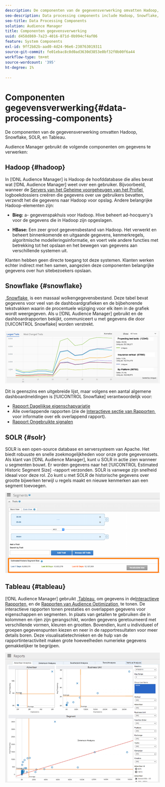 ```yaml
---
description: De componenten van de gegevensverwerking omvatten Hadoop, Snowflake, SOLR, en Tableau.
seo-description: Data processing components include Hadoop, Snowflake, SOLR, and Tableau.
seo-title: Data Processing Components
solution: Audience Manager
title: Componenten gegevensverwerking
uuid: d458d869-7a23-4016-871d-0b994cf4af06
feature: System Components
exl-id: 9ff2b82b-aad0-4d24-96e6-230763019311
source-git-commit: fe01ebac8c0d0ad3630d3853e0bf32f0b00f6a44
workflow-type: tm+mt
source-wordcount: '395'
ht-degree: 1%

---
```


# Componenten gegevensverwerking{#data-processing-components}

De componenten van de gegevensverwerking omvatten Hadoop, Snowflake, SOLR, en Tableau.

<!-- 

c_comproc.xml

 -->

Audience Manager gebruikt de volgende componenten om gegevens te verwerken:

## Hadoop {#hadoop}

In [!DNL Audience Manager] is Hadoop de hoofddatabase die alles bevat wat [!DNL Audience Manager] weet over een gebruiker. Bijvoorbeeld, wanneer de [&#x200B; Servers van het Geheime voorgeheugen van het Profiel &#x200B;](../../reference/system-components/components-data-collection.md) logboekdossiers creëren die gegevens over uw gebruikers bevatten, verzendt het die gegevens naar Hadoop voor opslag. Andere belangrijke Hadoop-elementen zijn:

* **Bieg:** a- gegevenspakhuis voor Hadoop. Hive beheert ad-hocquery&#39;s voor de gegevens die in Hadoop zijn opgeslagen.

* **HBase:** Een zeer groot gegevensbestand van Hadoop. Het verwerkt en beheert binnenkomende en uitgaande gegevens, kenmerkregels, algoritmische modelleringsinformatie, en voert vele andere functies met betrekking tot het opslaan en het bewegen van gegevens aan verschillende systemen uit.

Klanten hebben geen directe toegang tot deze systemen. Klanten werken echter indirect met hen samen, aangezien deze componenten belangrijke gegevens over hun sitebezoekers opslaan.

## Snowflake {#snowflake}

[&#x200B; Snowflake &#x200B;](https://www.snowflake.net/) is een massaal wolkengegevensbestand. Deze tabel bevat gegevens voor veel van de dashboardgrafieken en de bijbehorende tekstvakken waarin de procentuele wijziging voor elk item in de grafiek wordt weergegeven. Als u [!DNL Audience Manager] gebruikt en de dashboardrapporten bekijkt, communiceert u met gegevens die door [!UICONTROL Snowflake] worden verstrekt.



![](assets/dashboardreport.png)

Dit is geenszins een uitgebreide lijst, maar volgens een aantal algemene dashboardmeldingen is [!UICONTROL Snowflake] verantwoordelijk voor:

* [Rapport Dagelijkse eigenschapvariatie](/help/using/reporting/audience-optimization-reports/daily-trait-variation-report.md)
* Alle overlappende rapporten (zie de [&#x200B; Interactieve sectie van Rapporten &#x200B;](/help/using/reporting/dynamic-reports/dynamic-reports.md) voor informatie over elk overlappend rapport).
* [Rapport Ongebruikte signalen](/help/using/reporting/dynamic-reports/unused-signals.md)

## SOLR {#solr}

SOLR is een open-source database en serversysteem van Apache. Het biedt robuuste en snelle zoekmogelijkheden voor onze grote gegevenssets. Als klant van [!DNL Audience Manager], kunt u SOLR in actie zien wanneer u segmenten bouwt. Er worden gegevens naar het [!UICONTROL Estimated Historic Segment Size] -rapport verzonden. SOLR is vanwege zijn snelheid ideaal voor deze rol. Zo kunt u met SOLR de historische gegevens over grootte bijwerken terwijl u regels maakt en nieuwe kenmerken aan een segment toevoegen.



![](assets/audsize.png)

## Tableau {#tableau}

[!DNL Audience Manager] gebruikt [&#x200B; Tableau &#x200B;](https://www.tableausoftware.com/) om gegevens in de [&#x200B; Interactieve Rapporten &#x200B;](../../reporting/dynamic-reports/dynamic-reports.md#interactive-and-overlap-reports) en de [&#x200B; Rapporten van Audience Optimization &#x200B;](../../reporting/audience-optimization-reports/audience-optimization-reports.md) te tonen. De interactieve rapporten tonen prestaties en overlappen gegevens voor eigenschappen en segmenten. In plaats van getallen te gebruiken die in kolommen en rijen zijn gerangschikt, worden gegevens geretourneerd met verschillende vormen, kleuren en grootten. Bovendien, kunt u individueel of groepen gegevenspunten kiezen en neer in de rapportresultaten voor meer details boren. Deze visualisatietechnieken en de hulp van de rapportinteractiviteit maken grote hoeveelheden numerieke gegevens gemakkelijker te begrijpen.



![](assets/advertiser_analytics.png)
